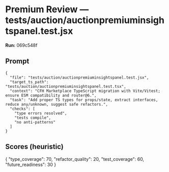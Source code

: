 # Premium Review — tests/auction/auctionpremiuminsightspanel.test.jsx

**Run:** 069c548f

## Prompt

```
{
  "file": "tests/auction/auctionpremiuminsightspanel.test.jsx",
  "target_ts_path": "tests/auction/auctionpremiuminsightspanel.test.tsx",
  "context": "CFH Marketplace TypeScript migration with Vite/Vitest; ensure ESM compatibility and router@6.",
  "task": "Add proper TS types for props/state, extract interfaces, reduce any/unknown, suggest safe refactors.",
  "checks": [
    "type errors resolved",
    "tests compile",
    "no anti-patterns"
  ]
}
```

## Scores (heuristic)

{
  "type_coverage": 70,
  "refactor_quality": 20,
  "test_coverage": 60,
  "future_readiness": 30
}
